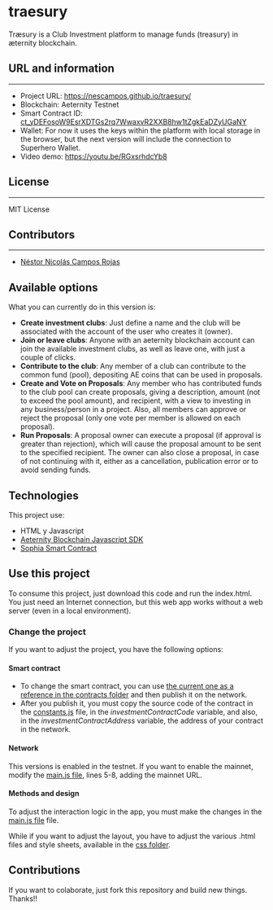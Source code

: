 # traesury
Træsury is a Club Investment platform to manage funds (treasury) in æternity blockchain.

## URL and information
----
- Project URL: https://nescampos.github.io/traesury/
- Blockchain: Aeternity Testnet
- Smart Contract ID: [ct_yDEFosoW9EsrXDTGs2rq7WwaxvR2XXB8hw1tZgkEaDZyUGaNY](https://explorer.testnet.aeternity.io/contracts/transactions/ct_yDEFosoW9EsrXDTGs2rq7WwaxvR2XXB8hw1tZgkEaDZyUGaNY)
- Wallet: For now it uses the keys within the platform with local storage in the browser, but the next version will include the connection to Superhero Wallet.
- Video demo: https://youtu.be/RGxsrhdcYb8 

## License
----
MIT License

## Contributors
----
- [Néstor Nicolás Campos Rojas](https://www.linkedin.com/in/nescampos/)

## Available options

What you can currently do in this version is:
- **Create investment clubs**: Just define a name and the club will be associated with the account of the user who creates it (owner).
- **Join or leave clubs**: Anyone with an aeternity blockchain account can join the available investment clubs, as well as leave one, with just a couple of clicks.
- **Contribute to the club**: Any member of a club can contribute to the common fund (pool), depositing AE coins that can be used in proposals.
- **Create and Vote on Proposals**: Any member who has contributed funds to the club pool can create proposals, giving a description, amount (not to exceed the pool amount), and recipient, with a view to investing in any business/person in a project. Also, all members can approve or reject the proposal (only one vote per member is allowed on each proposal).
- **Run Proposals**: A proposal owner can execute a proposal (if approval is greater than rejection), which will cause the proposal amount to be sent to the specified recipient. The owner can also close a proposal, in case of not continuing with it, either as a cancellation, publication error or to avoid sending funds.

## Technologies
This project use:
- HTML y Javascript
- [Aeternity Blockchain Javascript SDK](https://github.com/aeternity/aepp-sdk-js)
- [Sophia Smart Contract](https://docs.aeternity.com/aesophia/)

## Use this project

To consume this project, just download this code and run the index.html. 
You just need an Internet connection, but this web app works without a web server (even in a local environment).

### Change the project
If you want to adjust the project, you have the following options:

#### Smart contract
- To change the smart contract, you can use [the current one as a reference in the contracts folder](./contracts/InvestmentClub.aes) and then publish it on the network.
- After you publish it, you must copy the source code of the contract in the [constants.js](./js/constants.js) file, in the _investmentContractCode_ variable, and also, in the _investmentContractAddress_ variable, the address of your contract in the network.

#### Network
This versions is enabled in the testnet. 
If you want to enable the mainnet, modify the [main.js file](./js/main.js), lines 5-8, adding the mainnet URL.

#### Methods and design
To adjust the interaction logic in the app, you must make the changes in the [main.js file](./js/main.js) file.

While if you want to adjust the layout, you have to adjust the various .html files and style sheets, available in the [css folder](./css).

## Contributions

If you want to colaborate, just fork this repository and build new things. Thanks!!
